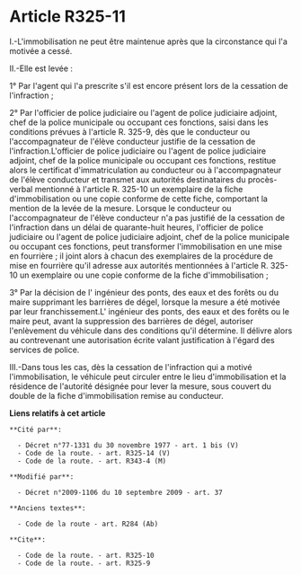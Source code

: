 # Article R325-11

I.-L'immobilisation ne peut être maintenue après que la circonstance qui l'a motivée a cessé. 

II.-Elle est levée : 

1° Par l'agent qui l'a prescrite s'il est encore présent lors de la cessation de l'infraction ; 

2° Par l'officier de police judiciaire ou l'agent de police judiciaire adjoint, chef de la police municipale ou occupant ces
fonctions, saisi dans les conditions prévues à l'article R. 325-9, dès que le conducteur ou l'accompagnateur de l'élève
conducteur justifie de la cessation de l'infraction.L'officier de police judiciaire ou l'agent de police judiciaire adjoint,
chef de la police municipale ou occupant ces fonctions, restitue alors le certificat d'immatriculation au conducteur ou à
l'accompagnateur de l'élève conducteur et transmet aux autorités destinataires du procès-verbal mentionné à l'article R.
325-10 un exemplaire de la fiche d'immobilisation ou une copie conforme de cette fiche, comportant la mention de la levée de
la mesure. Lorsque le conducteur ou l'accompagnateur de l'élève conducteur n'a pas justifié de la cessation de l'infraction
dans un délai de quarante-huit heures, l'officier de police judiciaire ou l'agent de police judiciaire adjoint, chef de la
police municipale ou occupant ces fonctions, peut transformer l'immobilisation en une mise en fourrière ; il joint alors à
chacun des exemplaires de la procédure de mise en fourrière qu'il adresse aux autorités mentionnées à l'article R. 325-10 un
exemplaire ou une copie conforme de la fiche d'immobilisation ; 

3° Par la décision de l'    ingénieur des ponts, des eaux et des forêts  ou du maire supprimant les barrières de dégel,
lorsque la mesure a été motivée par leur franchissement.L'    ingénieur des ponts, des eaux et des forêts  ou le maire peut,
avant la suppression des barrières de dégel, autoriser l'enlèvement du véhicule dans des conditions qu'il détermine. Il
délivre alors au contrevenant une autorisation écrite valant justification à l'égard des services de police. 

III.-Dans tous les cas, dès la cessation de l'infraction qui a motivé l'immobilisation, le véhicule peut circuler entre le
lieu d'immobilisation et la résidence de l'autorité désignée pour lever la mesure, sous couvert du double de la fiche
d'immobilisation remise au conducteur.

**Liens relatifs à cet article**

	**Cité par**:

	  - Décret n°77-1331 du 30 novembre 1977 - art. 1 bis (V)
	  - Code de la route. - art. R325-14 (V)
	  - Code de la route. - art. R343-4 (M)

	**Modifié par**:

	  - Décret n°2009-1106 du 10 septembre 2009 - art. 37

	**Anciens textes**:

	  - Code de la route - art. R284 (Ab)

	**Cite**:

	  - Code de la route. - art. R325-10
	  - Code de la route. - art. R325-9
